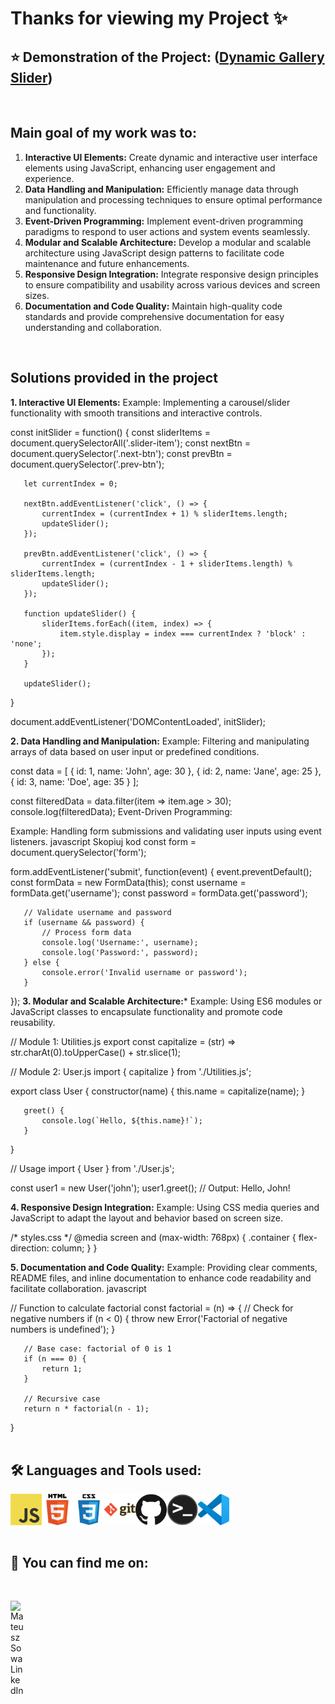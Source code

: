 # Thanks for viewing my Project ✨

## :star: Demonstration of the Project: ([Dynamic Gallery Slider](https://katarzynadworak.github.io/dynamic-gallery-slider/))
<br />

## Main goal of my work was to:
1. **Interactive UI Elements:** Create dynamic and interactive user interface elements using JavaScript, enhancing user engagement and experience.
2. **Data Handling and Manipulation:** Efficiently manage data through manipulation and processing techniques to ensure optimal performance and functionality.
3. **Event-Driven Programming:** Implement event-driven programming paradigms to respond to user actions and system events seamlessly.
4. **Modular and Scalable Architecture:** Develop a modular and scalable architecture using JavaScript design patterns to facilitate code maintenance and future enhancements.
5. **Responsive Design Integration:** Integrate responsive design principles to ensure compatibility and usability across various devices and screen sizes.
6. **Documentation and Code Quality:** Maintain high-quality code standards and provide comprehensive documentation for easy understanding and collaboration.
<br />

## Solutions provided in the project
**1. Interactive UI Elements:**
Example: Implementing a carousel/slider functionality with smooth transitions and interactive controls.

   const initSlider = function() {
       const sliderItems = document.querySelectorAll('.slider-item');
       const nextBtn = document.querySelector('.next-btn');
       const prevBtn = document.querySelector('.prev-btn');
       
       let currentIndex = 0;
       
       nextBtn.addEventListener('click', () => {
           currentIndex = (currentIndex + 1) % sliderItems.length;
           updateSlider();
       });
       
       prevBtn.addEventListener('click', () => {
           currentIndex = (currentIndex - 1 + sliderItems.length) % sliderItems.length;
           updateSlider();
       });
       
       function updateSlider() {
           sliderItems.forEach((item, index) => {
               item.style.display = index === currentIndex ? 'block' : 'none';
           });
       }
       
       updateSlider();
   }
   
   document.addEventListener('DOMContentLoaded', initSlider);

**2. Data Handling and Manipulation:**
Example: Filtering and manipulating arrays of data based on user input or predefined conditions.

   const data = [
       { id: 1, name: 'John', age: 30 },
       { id: 2, name: 'Jane', age: 25 },
       { id: 3, name: 'Doe', age: 35 }
   ];
   
   const filteredData = data.filter(item => item.age > 30);
   console.log(filteredData);
   Event-Driven Programming:
   
   Example: Handling form submissions and validating user inputs using event listeners.
   javascript
   Skopiuj kod
   const form = document.querySelector('form');
   
   form.addEventListener('submit', function(event) {
       event.preventDefault();
       const formData = new FormData(this);
       const username = formData.get('username');
       const password = formData.get('password');
       
       // Validate username and password
       if (username && password) {
           // Process form data
           console.log('Username:', username);
           console.log('Password:', password);
       } else {
           console.error('Invalid username or password');
       }
   });
**3. Modular and Scalable Architecture:***
Example: Using ES6 modules or JavaScript classes to encapsulate functionality and promote code reusability.

   // Module 1: Utilities.js
   export const capitalize = (str) => str.charAt(0).toUpperCase() + str.slice(1);
   
   // Module 2: User.js
   import { capitalize } from './Utilities.js';
   
   export class User {
       constructor(name) {
           this.name = capitalize(name);
       }
       
       greet() {
           console.log(`Hello, ${this.name}!`);
       }
   }
   
   // Usage
   import { User } from './User.js';
   
   const user1 = new User('john');
   user1.greet(); // Output: Hello, John!
   
**4. Responsive Design Integration:**
Example: Using CSS media queries and JavaScript to adapt the layout and behavior based on screen size.

   /* styles.css */
   @media screen and (max-width: 768px) {
       .container {
           flex-direction: column;
       }
   }

**5. Documentation and Code Quality:**
Example: Providing clear comments, README files, and inline documentation to enhance code readability and facilitate collaboration.
javascript

   // Function to calculate factorial
   const factorial = (n) => {
       // Check for negative numbers
       if (n < 0) {
           throw new Error('Factorial of negative numbers is undefined');
       }
       
       // Base case: factorial of 0 is 1
       if (n === 0) {
           return 1;
       }
       
       // Recursive case
       return n * factorial(n - 1);
   }
<br />
<br />

## 🛠️ Languages and Tools used: 

<img align="left" alt="JavaScript" width="50px" src="https://raw.githubusercontent.com/github/explore/379d8d145b878a5b7a1c2a5b5800b1d82d5c8c8f/topics/javascript/javascript.png" />

<img align="left" alt="HTML5" width="50px" src="https://raw.githubusercontent.com/github/explore/80688e429a7d4ef2fca1e82350fe8e3517d3494d/topics/html/html.png" />

<img align="left" alt="CSS3" width="50px" src="https://raw.githubusercontent.com/github/explore/80688e429a7d4ef2fca1e82350fe8e3517d3494d/topics/css/css.png" />

<img align="left" alt="Git" width="50px" src="https://raw.githubusercontent.com/github/explore/80688e429a7d4ef2fca1e82350fe8e3517d3494d/topics/git/git.png" />

<img align="left" alt="GitHub" width="50px" src="https://raw.githubusercontent.com/github/explore/78df643247d429f6cc873026c0622819ad797942/topics/github/github.png" />

<img align="left" alt="Terminal" width="50px" src="https://raw.githubusercontent.com/github/explore/80688e429a7d4ef2fca1e82350fe8e3517d3494d/topics/terminal/terminal.png" />

<img align="left" alt="Visual Studio Code" width="50px" src="https://raw.githubusercontent.com/github/explore/80688e429a7d4ef2fca1e82350fe8e3517d3494d/topics/visual-studio-code/visual-studio-code.png" />

<br />
<br />
<br />
<br />

## :blue_heart:  You can find me on:
<br/>

[<img align="left" alt="Mateusz Sowa LinkedIn" width="22px" src="https://cdn.jsdelivr.net/npm/simple-icons@v3/icons/linkedin.svg" />](https://www.linkedin.com/in/katarzynadworakk/)

 
<br />
